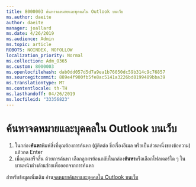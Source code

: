```yaml
---
title: 8000003 ค้นหาจดหมายและบุคคลใน Outlook บนเว็บ
ms.author: daeite
author: daeite
manager: joallard
ms.date: 4/26/2019
ms.audience: Admin
ms.topic: article
ROBOTS: NOINDEX, NOFOLLOW
localization_priority: Normal
ms.collection: Adm_O365
ms.custom: 8000003
ms.openlocfilehash: dab0dd057d5d7a9ea1b76050dc59b314c9c76857
ms.sourcegitcommit: 889e4f900fb5fe8ac5141a3226bd8199489bba39
ms.translationtype: MT
ms.contentlocale: th-TH
ms.lasthandoff: 04/26/2019
ms.locfileid: "33356823"
---
```

# <a name="search-mail-and-people-on-outlook-on-the-web"></a>ค้นหาจดหมายและบุคคลใน Outlook บนเว็บ

1. ในกล่อง**ค้นหา**พิมพ์สิ่งที่คุณต้องการค้นหา (ผู้ติดต่อ ชื่อเรื่องอีเมล หรือเป็นส่วนหนึ่งของข้อความ) แล้วกด Enter
2. เมื่อคุณเสร็จสิ้น ด้วยการค้นหา เลือกลูกศรย้อนกลับในกล่อง**ค้นหา**หรือเลือกโฟลเดอร์ใด ๆ ในบานหน้าต่างด้านซ้ายเพื่อออกจากการค้นหา

สำหรับข้อมูลเพิ่มเติม อ่าน[จดหมายค้นหาและบุคคลใน Outlook บนเว็บ](https://support.office.com/article/b27e5eb7-3255-4c61-bf16-1c6a16bc2e6b)